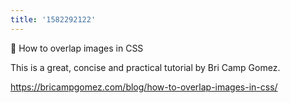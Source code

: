 ```yaml
---
title: '1582292122'
---
```

🔗 How to overlap images in CSS

This is a great, concise and practical tutorial by Bri Camp Gomez.

<https://bricampgomez.com/blog/how-to-overlap-images-in-css/>
